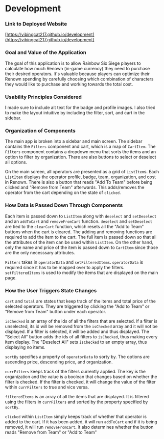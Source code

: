 # Development

### Link to Deployed Website

[https://vibingcat217.github.io/development](https://vibingcat217.github.io/development)

### Goal and Value of the Application

The goal of this application is to allow Rainbow Six Siege players to calculate how much Renown (in-game currency) they need to purchase their desired operators. It's valuable because players can optimize their Renown spending by carefully choosing which combination of characters they would like to purchase and working towards the total cost.

### Usability Principles Considered

I made sure to include alt text for the badge and profile images. I also tried to make the layout intuitive by including the filter, sort, and cart in the sidebar.

### Organization of Components

The main app is broken into a sidebar and main screen. The sidebar contains the `Filters` component and cart, which is a map of `CartItem`. The `Filters` component contains a dropdown menu that sorts the items and an option to filter by organization. There are also buttons to select or deselect all options.

On the main screen, all operators are presented as a grid of `ListItem`s. Each `ListItem` displays the operator profile, badge, team, organization, and cost in Renown. There is also a button that reads "Add To Team" before being clicked and "Remove from Team" afterwards. This adds/removes the operator from the cart depending on the state of `clicked`.

### How Data is Passed Down Through Components

Each item is passed down to `ListItem` along with `deselect` and `setDeselect` and an `addToCart` and `removeFromCart` function. `deselect` and `setDeselect` are tied to the `clearCart` function, which resets all the "Add to Team" buttons when the cart is cleared. The adding and removing functions are required to add the item to the cart. The full item is passed down so that all the attributes of the item can be used within `ListItem`. On the other hand, only the name and price of the item is passed down to `CartItem` since those are the only necesssary attributes.

`Filters` takes in `operatorData` and `setFilteredItems`. `operatorData` is required since it has to be mapped over to apply the filters. `setFilteredItems` is used to modify the items that are displayed on the main page.

### How the User Triggers State Changes

`cart` and `total` are states that keep track of the items and total price of the selected operators. They are triggered by clicking the "Add to Team" or "Remove from Team" button under each operator.

`isChecked` is an array of the ids of all the filters that are selected. If a filter is unselected, its id will be removed from the `isChecked` array and it will not be displayed. If a filter is selected, it will be added and thus displayed. The "Select All" button adds the ids of all filters to `isChecked`, thus making every item display. The "Deselect All" sets `isChecked` to an empty array, thus displaying no items.

`sortBy` specifies a property of `operatorData` to sorty by. The options are ascending price, descending price, and organization.

`currFilters` keeps track of the filters currently applied. The key is the organization and the value is a boolean that changes based on whether the filter is checked. If the filter is checked, it will change the value of the filter within `currFilters` to true and vice versa.

`filteredItems` is an array of all the items that are displayed. It is filtered using the filters in `currFilters` and sorted by the property specified by `sortBy`.

`clicked` within `ListItem` simply keeps track of whether that operator is added to the cart. If it has been added, it will run `addToCart` and if it is being removed, it will run `removeFromCart`. It also determines whether the button reads "Remove from Team" or "Add to Team"
